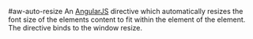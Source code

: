 #aw-auto-resize
An [AngularJS](angularjs.org) directive which automatically resizes the font size of the elements
content to fit within the element of the element. The directive binds to the
window resize.
